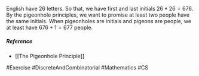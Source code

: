 English have 26 letters. So that, we have first and last initials $26 *26 = 676$.
By the pigeonhole principles, we want to promise at least two people have the same initials. When pigeonholes are initials and pigeons are people, we at least have $676 + 1 = 677$ people.
##### Reference
- [[The Pigeonhole Principle]]

#Exercise #DiscreteAndCombinatorial #Mathematics #CS 
